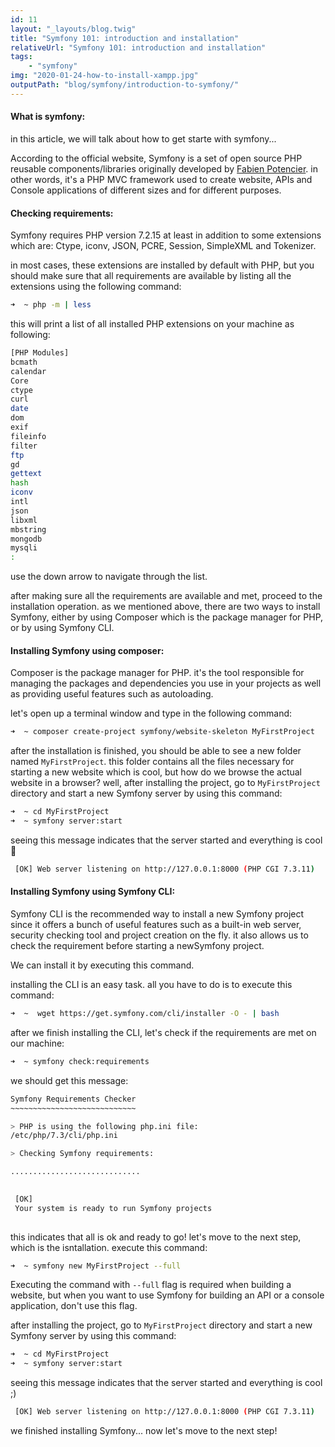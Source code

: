 ```yaml
---
id: 11
layout: "_layouts/blog.twig"
title: "Symfony 101: introduction and installation"
relativeUrl: "Symfony 101: introduction and installation"
tags: 
    - "symfony"
img: "2020-01-24-how-to-install-xampp.jpg"  
outputPath: "blog/symfony/introduction-to-symfony/"
---
```


#### What is symfony:

in this article, we will talk about how to get starte with symfony...

According to the official website, Symfony is a set of open source PHP reusable components/libraries originally developed by [Fabien Potencier](https://twitter.com/fabpot). 
in other words, it's a PHP MVC framework used to create website, APIs and Console applications of different sizes and for different purposes.



#### Checking requirements:

Symfony requires PHP version 7.2.15 at least in addition to some extensions which are: Ctype, iconv, JSON, PCRE, Session, SimpleXML and Tokenizer.

in most cases, these extensions are installed by default with PHP, but you should make sure that all requirements are available by listing all the extensions using the following command:

```bash
➜  ~ php -m | less 
```
this will print a list of all installed PHP extensions on your machine as following:

```bash
[PHP Modules]
bcmath
calendar
Core
ctype
curl
date
dom
exif
fileinfo
filter
ftp
gd
gettext
hash
iconv
intl
json
libxml
mbstring
mongodb
mysqli
:
```
use the down arrow to navigate through the list.

after making sure all the requirements are available and met, proceed to the installation operation. as we mentioned above, there are two ways to install Symfony, either by using Composer which is the package manager for PHP, or by using Symfony CLI.

#### Installing Symfony using composer:

Composer is the package manager for PHP. it's the tool responsible for managing the packages and dependencies you use in your projects as well as providing useful features such as autoloading.

let's open up a terminal window and type in the following command:

```bash
➜  ~ composer create-project symfony/website-skeleton MyFirstProject
```

after the installation is finished, you should be able to see a new folder named `MyFirstProject`. 
this folder contains all the files necessary for starting a new website which is cool, but how do we browse the actual website in a browser? well, after installing the project, go to `MyFirstProject` directory and start a new Symfony server by using this command:

```bash
➜  ~ cd MyFirstProject
➜  ~ symfony server:start
```
seeing this message indicates that the server started and everything is cool 🤩
 
```bash                                                                                         
 [OK] Web server listening on http://127.0.0.1:8000 (PHP CGI 7.3.11)
```

#### Installing Symfony using Symfony CLI:

Symfony CLI is the recommended way to install a new Symfony project since it offers a bunch of useful features such as a built-in web server, security checking tool and project creation on the fly. it also allows us to check the requirement before starting a newSymfony project.

We can install it by executing this command.

installing the CLI is an easy task. all you have to do is to execute this command:
```bash
➜  ~  wget https://get.symfony.com/cli/installer -O - | bash 
```
after we finish installing the CLI, let's check if the requirements are met on our machine:

```bash
➜  ~ symfony check:requirements
``` 
we should get this message:

```bash
Symfony Requirements Checker
~~~~~~~~~~~~~~~~~~~~~~~~~~~~

> PHP is using the following php.ini file:
/etc/php/7.3/cli/php.ini

> Checking Symfony requirements:

.............................

                                              
 [OK]                                         
 Your system is ready to run Symfony projects 
                                              
```
this indicates that all is ok and ready to go! let's move to the next step, which is the isntallation.  execute this command:

```bash
➜  ~ symfony new MyFirstProject --full
``` 
Executing the command with `--full` flag is required when building a website, but when you want to use Symfony for building an API or a console application, don't use this flag.

after installing the project, go to `MyFirstProject` directory and start a new Symfony server by using this command:

```bash
➜  ~ cd MyFirstProject
➜  ~ symfony server:start
```
seeing this message indicates that the server started and everything is cool ;) 
 
```bash                                                    
 [OK] Web server listening on http://127.0.0.1:8000 (PHP CGI 7.3.11)
```
we finished installing Symfony... now let's move to the next step!  